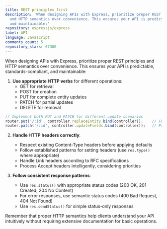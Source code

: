 ```yaml
---
title: REST principles first
description: 'When designing APIs with Express, prioritize proper REST principles
  and HTTP semantics over convenience. This ensures your API is predictable, standards-compliant,
  and maintainable:'
repository: expressjs/express
label: API
language: Javascript
comments_count: 5
repository_stars: 67300
---
```


When designing APIs with Express, prioritize proper REST principles and HTTP semantics over convenience. This ensures your API is predictable, standards-compliant, and maintainable:

1. **Use appropriate HTTP verbs** for different operations:
   - GET for retrieval
   - POST for creation
   - PUT for complete entity updates
   - PATCH for partial updates
   - DELETE for removal

```javascript
// Implement both PUT and PATCH for different update scenarios
router.put('/:id', controller.replaceEntity.bind(controller));    // Full entity replacement
router.patch('/:id', controller.updateFields.bind(controller));   // Partial update
```

2. **Handle HTTP headers correctly**:
   - Respect existing Content-Type headers before applying defaults
   - Follow established patterns for setting headers (use `res.type()` where appropriate)
   - Handle Link headers according to RFC specifications
   - Process Accept headers intelligently, considering priorities

3. **Follow consistent response patterns**:
   - Use `res.status()` with appropriate status codes (200 OK, 201 Created, 204 No Content)
   - For error responses, use semantic status codes (400 Bad Request, 404 Not Found)
   - Use `res.sendStatus()` for simple status-only responses

Remember that proper HTTP semantics help clients understand your API intuitively without requiring extensive documentation for basic operations.